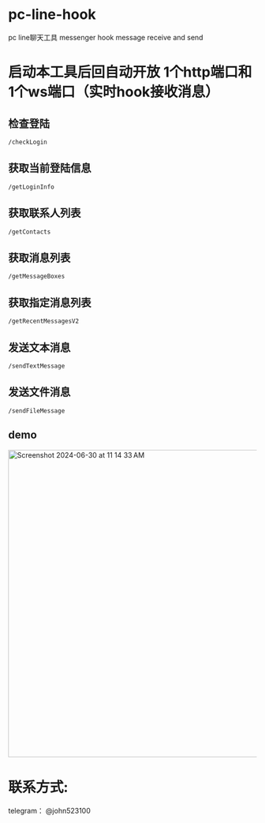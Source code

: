 # pc-line-hook
pc line聊天工具 messenger hook message receive and send


# 启动本工具后回自动开放 1个http端口和1个ws端口（实时hook接收消息）

## 检查登陆
`/checkLogin` 
## 获取当前登陆信息
`/getLoginInfo `
## 获取联系人列表
`/getContacts `
## 获取消息列表
`/getMessageBoxes `
## 获取指定消息列表
`/getRecentMessagesV2 `
## 发送文本消息
`/sendTextMessage `
## 发送文件消息
`/sendFileMessage `

## demo

<img width="623" alt="Screenshot 2024-06-30 at 11 14 33 AM" src="https://github.com/qiming97/pc-line-hook/assets/58248658/d7f169a2-f7b2-4916-8470-43923f82c843">


# 联系方式:
telegram： @john523100

